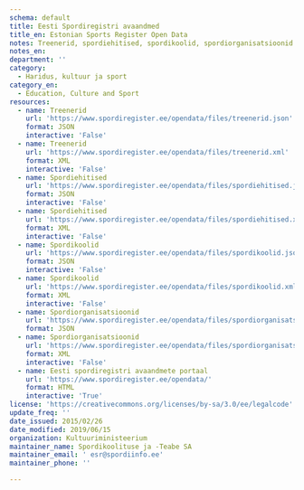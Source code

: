 ```yaml
---
schema: default
title: Eesti Spordiregistri avaandmed
title_en: Estonian Sports Register Open Data
notes: Treenerid, spordiehitised, spordikoolid, spordiorganisatsioonid
notes_en:
department: ''
category:
  - Haridus, kultuur ja sport
category_en:
  - Education, Culture and Sport
resources:
  - name: Treenerid
    url: 'https://www.spordiregister.ee/opendata/files/treenerid.json'
    format: JSON
    interactive: 'False'
  - name: Treenerid
    url: 'https://www.spordiregister.ee/opendata/files/treenerid.xml'
    format: XML
    interactive: 'False'
  - name: Spordiehitised
    url: 'https://www.spordiregister.ee/opendata/files/spordiehitised.json'
    format: JSON
    interactive: 'False'
  - name: Spordiehitised
    url: 'https://www.spordiregister.ee/opendata/files/spordiehitised.xml'
    format: XML
    interactive: 'False'
  - name: Spordikoolid
    url: 'https://www.spordiregister.ee/opendata/files/spordikoolid.json'
    format: JSON
    interactive: 'False'
  - name: Spordikoolid
    url: 'https://www.spordiregister.ee/opendata/files/spordikoolid.xml'
    format: XML
    interactive: 'False'
  - name: Spordiorganisatsioonid
    url: 'https://www.spordiregister.ee/opendata/files/spordiorganisatsioonid.json'
    format: JSON
  - name: Spordiorganisatsioonid
    url: 'https://www.spordiregister.ee/opendata/files/spordiorganisatsioonid.xml'
    format: XML
    interactive: 'False'
  - name: Eesti spordiregistri avaandmete portaal
    url: 'https://www.spordiregister.ee/opendata/'
    format: HTML
    interactive: 'True'
license: 'https://creativecommons.org/licenses/by-sa/3.0/ee/legalcode'
update_freq: ''
date_issued: 2015/02/26
date_modified: 2019/06/15
organization: Kultuuriministeerium
maintainer_name: Spordikoolituse ja -Teabe SA
maintainer_email: ' esr@spordiinfo.ee'
maintainer_phone: ''

---
```


